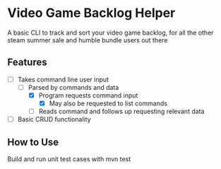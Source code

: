# Video Game Backlog Helper

A basic CLI to track and sort your video game backlog, for all the other steam summer sale and humble bundle users out there

## Features

- [ ] Takes command line user input
  - [ ] Parsed by commands and data
    - [x] Program requests command input
      -[x] May also be requested to list commands
    - [ ] Reads command and follows up requesting relevant data

- [ ] Basic CRUD functionality

## How to Use

Build and run unit test cases with mvn test
